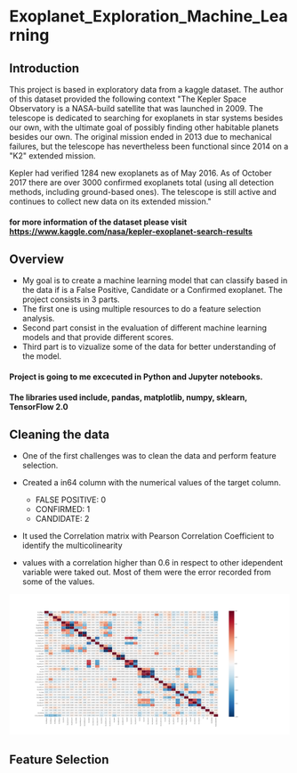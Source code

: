 # Exoplanet_Exploration_Machine_Learning
## Introduction
This project is based in exploratory data from a kaggle dataset.
The author of this dataset provided the following context
"The Kepler Space Observatory is a NASA-build satellite that was launched in 2009. The telescope is dedicated to searching for exoplanets in star systems besides our own, with the ultimate goal of possibly finding other habitable planets besides our own. The original mission ended in 2013 due to mechanical failures, but the telescope has nevertheless been functional since 2014 on a "K2" extended mission.

Kepler had verified 1284 new exoplanets as of May 2016. As of October 2017 there are over 3000 confirmed exoplanets total (using all detection methods, including ground-based ones). The telescope is still active and continues to collect new data on its extended mission."

#### for more information of the dataset please visit https://www.kaggle.com/nasa/kepler-exoplanet-search-results
## Overview
* My goal is to create a machine learning model that can classify based in the data if is a False Positive, Candidate or a Confirmed exoplanet.
The project consists in 3 parts. 
* The first one is using multiple resources to do a feature selection analysis. 
* Second part consist in the evaluation of different machine learning models and that provide different scores. 
* Third part is to vizualize some of the data for better understanding of the model. 

#### Project is going to me excecuted in Python and Jupyter notebooks.
#### The libraries used include, pandas, matplotlib, numpy, sklearn, TensorFlow 2.0

## Cleaning the data
* One of the first challenges was to clean the data and perform feature selection.

* Created a in64 column with the numerical values of the target column.
  + FALSE POSITIVE: 0 
  + CONFIRMED:      1
  + CANDIDATE:      2

* It used the Correlation matrix with Pearson Correlation Coefficient to identify the multicolinearity
* values with a correlation higher than 0.6 in respect to other idependent variable were taked out. Most of them were the error recorded from some of the values.

![Correlation_matrix](https://github.com/luisantoniococa/Exoplanet_Exploration_Machine_Learning/blob/master/Correlation_matrix.png "Pearson Correlation Coeficient Matrix with Heatmap")

## Feature Selection

